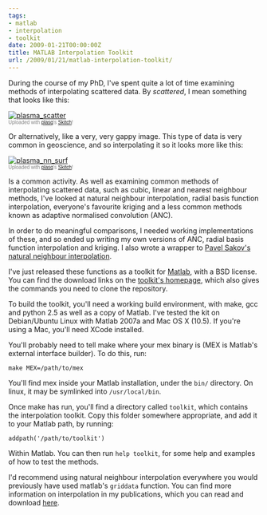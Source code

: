```yaml
---
tags:
- matlab
- interpolation
- toolkit
date: 2009-01-21T00:00:00Z
title: MATLAB Interpolation Toolkit
url: /2009/01/21/matlab-interpolation-toolkit/
---
```


During the course of my PhD, I've spent quite a lot of time examining methods of interpolating scattered data. By *scattered*, I mean something that looks like this:

<div class="thumbnail"><a href="http://skitch.com/mattfoster/bbh88/plasma-scatter"><img src="http://img.skitch.com/20090121-bi3xaxn1i7n9p9tuk7tsf9f9hg.preview.jpg" alt="plasma_scatter" /></a><br /><span style="font-family: Lucida Grande, Trebuchet, sans-serif, Helvetica, Arial; font-size: 10px; color: #808080">Uploaded with <a href="http://plasq.com/">plasq</a>'s <a href="http://skitch.com">Skitch</a>!</span></div>

Or alternatively, like a very, very gappy image. This type of data is very common in geoscience, and so interpolating it so it looks more like this:

<div class="thumbnail"><a href="http://skitch.com/mattfoster/bbh8d/plasma-nn-surf"><img src="http://img.skitch.com/20090121-xkhghakmudr437kmid3npmh49x.preview.jpg" alt="plasma_nn_surf" /></a><br /><span style="font-family: Lucida Grande, Trebuchet, sans-serif, Helvetica, Arial; font-size: 10px; color: #808080">Uploaded with <a href="http://plasq.com/">plasq</a>'s <a href="http://skitch.com">Skitch</a>!</span></div>

Is a common activity. As well as examining common methods of interpolating scattered data, such as cubic, linear and nearest neighbour methods, I've looked at natural neighbour interpolation, radial basis function interpolation, everyone's favourite kriging and a less common methods known as adaptive normalised convolution (ANC).

In order to do meaningful comparisons, I needed working implementations of these, and so ended up writing my own versions of ANC, radial basis function interpolation and kriging. I also wrote a wrapper to [Pavel Sakov's natural neighbour interpolation](http://www.sciencecentral.com/site/501114 "Pavel Sakov's Software - Natural Neighbours Interpolation  Orthogonal Grid Generation  Quadratic Programming, developed for marine engineering applications using Linux by Pavel Sakov.").

I've just released these functions as a toolkit for [Matlab](http://www.mathworks.com/ "The MathWorks - MATLAB and Simulink for Technical Computing"), with a BSD license. You can find the download links on the [toolkit's homepage](http://mattfoster.github.com/matlab-interpolation-toolkit "mattfoster/matlab-interpolation-toolkit @ GitHub"), which also gives the commands you need to clone the repository.

To build the toolkit, you'll need a working build environment, with make, gcc and python 2.5 as well as a copy of Matlab. I've tested the kit on Debian/Ubuntu Linux with Matlab 2007a and Mac OS X (10.5). If you're using a Mac, you'll need XCode installed.

You'll probably need to tell make where your mex binary is (MEX is Matlab's external interface builder). To do this, run:

	make MEX=/path/to/mex
	
You'll find mex inside your Matlab installation, under the `bin/` directory. On linux, it may be symlinked into `/usr/local/bin`.

Once make has run, you'll find a directory called `toolkit`, which contains the interpolation toolkit. Copy this folder somewhere appropriate, and add it to your Matlab path, by running:

	addpath('/path/to/toolkit')
	
Within Matlab. You can then run `help toolkit`, for some help and examples of how to test the methods.

I'd recommend using natural neighbour interpolation everywhere you would previously have used matlab's `griddata` function. You can find more information on interpolation in my publications, which you can read and download [here](http://work.hackerific.net/papers.html "Matthew Foster's Publications").
